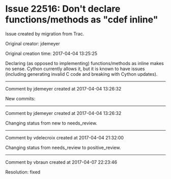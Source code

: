 # Issue 22516: Don't declare functions/methods as "cdef inline"

Issue created by migration from Trac.

Original creator: jdemeyer

Original creation time: 2017-04-04 13:25:25

Declaring (as opposed to implementing) functions/methods as inline makes no sense. Cython currently allows it, but it is known to have issues (including generating invalid C code and breaking with Cython updates).


---

Comment by jdemeyer created at 2017-04-04 13:26:32

New commits:


---

Comment by jdemeyer created at 2017-04-04 13:26:32

Changing status from new to needs_review.


---

Comment by vdelecroix created at 2017-04-04 21:32:00

Changing status from needs_review to positive_review.


---

Comment by vbraun created at 2017-04-07 22:23:46

Resolution: fixed
